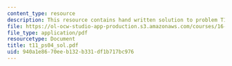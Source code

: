 ```yaml
---
content_type: resource
description: This resource contains hand written solution to problem T11.
file: https://ol-ocw-studio-app-production.s3.amazonaws.com/courses/16-01-unified-engineering-i-ii-iii-iv-fall-2005-spring-2006/940a1e8670eeb132b331df1b717bc976_t11_ps04_sol.pdf
file_type: application/pdf
resourcetype: Document
title: t11_ps04_sol.pdf
uid: 940a1e86-70ee-b132-b331-df1b717bc976
---
```

